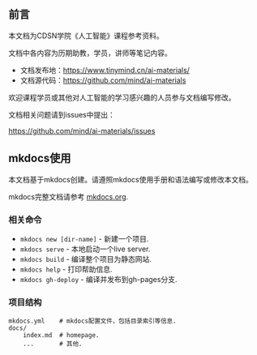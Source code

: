 ## 前言
本文档为CDSN学院《人工智能》课程参考资料。

文档中各内容为历期助教，学员，讲师等笔记内容。

- 文档发布地：https://www.tinymind.cn/ai-materials/
- 文档源代码：https://github.com/mind/ai-materials

欢迎课程学员或其他对人工智能的学习感兴趣的人员参与文档编写修改。

文档相关问题请到issues中提出：

https://github.com/mind/ai-materials/issues


## mkdocs使用

本文档基于mkdocs创建。请遵照mkdocs使用手册和语法编写或修改本文档。

mkdocs完整文档请参考 [mkdocs.org](https://mkdocs.org).

### 相关命令

* `mkdocs new [dir-name]` - 新建一个项目.
* `mkdocs serve` - 本地启动一个live server.
* `mkdocs build` - 编译整个项目为静态网站.
* `mkdocs help` - 打印帮助信息.
* `mkdocs gh-deploy` - 编译并发布到gh-pages分支.

### 项目结构

    mkdocs.yml    # mkdocs配置文件，包括目录索引等信息.
    docs/
        index.md  # homepage.
        ...       # 其他.
